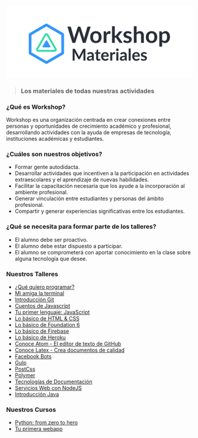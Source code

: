 ![Logo Workshop](./Imagenes/repoheaderflat.png)

> ### Los materiales de todas nuestras actividades

### ¿Qué es Workshop?
Workshop es una organización centrada en crear conexiones entre personas y oportunidades de crecimiento académico y profesional, desarrollando actividades con la ayuda de empresas de tecnología, instituciones académicas y estudiantes.

### ¿Cuáles son nuestros objetivos?
* Formar gente autodidacta.
* Desarrollar actividades que incentiven a la participación en actividades extraescolares y el aprendizaje de nuevas habilidades.
* Facilitar la capacitación necesaria que los ayude a la incorporación al ambiente profesional.
* Generar vinculación entre estudiantes y personas del ámbito profesional.   
* Compartir y generar experiencias significativas entre los estudiantes.


### ¿Qué se necesita para formar parte de los talleres?
* El alumno debe ser proactivo.
* El alumno debe estar dispuesto a participar.
* El alumno se comprometerá con aportar conocimiento en la clase sobre alguna tecnología que desee.

### Nuestros Talleres
* [¿Qué quiero programar?](/Talleres/que-quiero-programar/main.md)
* [Mi amiga la terminal](/Talleres/Mi_amiga_terminal/Page1.md)
* [Introducción Git](/Talleres/Git/Page1.md)
* [Cuentos de Javascript](/Talleres/CuentosDeJavascript/1.-home.md)
* [Tu primer lenguaje: JavaScript](/Talleres/Mi_primer_lenguaje_Javascript/Page1.md)
* [Lo básico de HTML & CSS](/Talleres/html-css/Inicio.md)
* [Lo básico de Foundation 6](/Talleres/foundation/page1.md)
* [Lo básico de Firebase](/Talleres/firebase/index.md)
* [Lo básico de Heroku](/Talleres/heroku/INDEX.md)
* [Conoce Atom - El editor de texto de GitHub](/Talleres/Taller-Atom/README.md)
* [Conoce Latex - Crea documentos de calidad](/Talleres/IntroduccionLatex/index.md)
* [Facebook Bots](/Talleres/facebook-bots/README.md)
* [Gulp](/Talleres/gulp/Page1.md)
* [PostCss](/Talleres/PostCss/Main.md)
* [Polymer](/Talleres/Polymer/README.md)
* [Tecnologías de Documentación](/Talleres/Documentacion/PAGE1.md)
* [Servicios Web con NodeJS](/Talleres/web-services/README.md)
* [Introducción Java](/Talleres/Java/inicio.md)

### Nuestros Cursos
* [Python: from zero to hero](https://github.com/VictorLaraL/PythonBegginers)
* [Tu primera webapp](https://github.com/MiguelRAvila/MiPrimeraAplicacionWeb/blob/master/1.-home.md)
